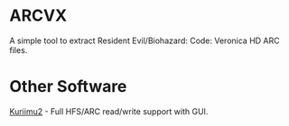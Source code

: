 ﻿# ARCVX

A simple tool to extract Resident Evil/Biohazard: Code: Veronica HD ARC files.

# Other Software

[Kuriimu2](https://github.com/FanTranslatorsInternational/Kuriimu2) - Full HFS/ARC read/write support with GUI.